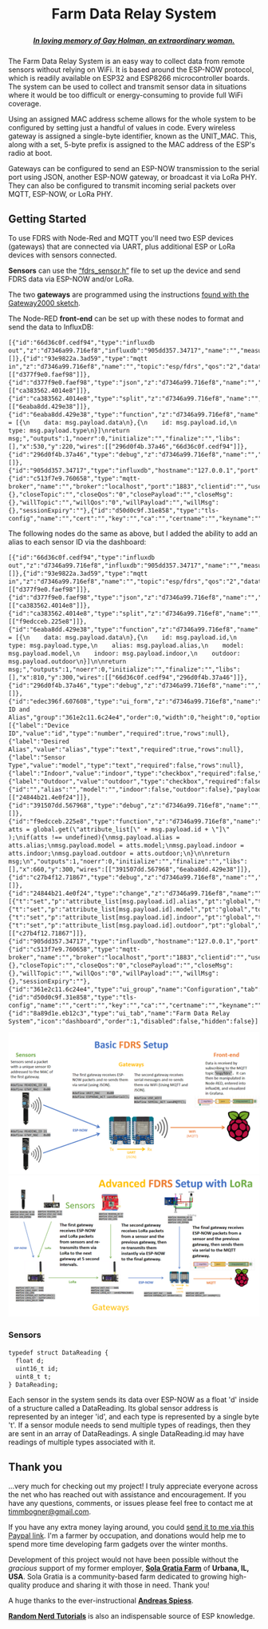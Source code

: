 # <p align="center">Farm Data Relay System
##### <p align="center">[***In loving memory of Gay Holman, an extraordinary woman.***](https://www.facebook.com/CFECI/posts/2967989419953119) #####

The Farm Data Relay System is an easy way to collect data from remote sensors without relying on WiFi. It is based around the ESP-NOW protocol, which is readily available on ESP32 and ESP8266 microcontroller boards. The system can be used to collect and transmit sensor data in situations where it would be too difficult or energy-consuming to provide full WiFi coverage. 

Using an assigned MAC address scheme allows for the whole system to be configured by setting just a handful of values in code. Every wireless gateway is assigned a single-byte identifier, known as the UNIT_MAC. This, along with a set, 5-byte prefix is assigned to the MAC address of the ESP's radio at boot. 

Gateways can be configured to send an ESP-NOW transmission to the serial port using JSON, another ESP-NOW gateway, or broadcast it via LoRa PHY. They can also be configured to transmit incoming serial packets over MQTT, ESP-NOW, or LoRa PHY.

## Getting Started
To use FDRS with Node-Red and MQTT you'll need two ESP devices (gateways) that are connected via UART, plus additional ESP or LoRa devices with sensors connected.

  **Sensors** can use the [“fdrs_sensor.h”](https://github.com/timmbogner/Farm-Data-Relay-System/tree/main/FDRS_Sensor2000) file to set up the device and send FDRS data via ESP-NOW and/or LoRa. 
  
The two **gateways** are programmed using the instructions [found with the Gateway2000 sketch](https://github.com/timmbogner/Farm-Data-Relay-System/tree/main/FDRS_Gateway2000).
 
The Node-RED **front-end** can be set up with these nodes to format and send the data to InfluxDB:
  ```
[{"id":"66d36c0f.cedf94","type":"influxdb out","z":"d7346a99.716ef8","influxdb":"905dd357.34717","name":"","measurement":"DataReading","precision":"","retentionPolicy":"","database":"database","precisionV18FluxV20":"ms","retentionPolicyV18Flux":"","org":"the_organization","bucket":"bkt","x":760,"y":240,"wires":[]},{"id":"93e9822a.3ad59","type":"mqtt in","z":"d7346a99.716ef8","name":"","topic":"esp/fdrs","qos":"2","datatype":"auto","broker":"c513f7e9.760658","nl":false,"rap":true,"rh":0,"x":170,"y":220,"wires":[["d377f9e0.faef98"]]},{"id":"d377f9e0.faef98","type":"json","z":"d7346a99.716ef8","name":"","property":"payload","action":"obj","pretty":false,"x":290,"y":220,"wires":[["ca383562.4014e8"]]},{"id":"ca383562.4014e8","type":"split","z":"d7346a99.716ef8","name":"","splt":"\\n","spltType":"str","arraySplt":1,"arraySpltType":"len","stream":false,"addname":"","x":410,"y":220,"wires":[["6eaba8dd.429e38"]]},{"id":"6eaba8dd.429e38","type":"function","z":"d7346a99.716ef8","name":"Fields","func":"msg.payload = [{\n    data: msg.payload.data\n},{\n    id: msg.payload.id,\n    type: msg.payload.type\n}]\nreturn msg;","outputs":1,"noerr":0,"initialize":"","finalize":"","libs":[],"x":530,"y":220,"wires":[["296d0f4b.37a46","66d36c0f.cedf94"]]},{"id":"296d0f4b.37a46","type":"debug","z":"d7346a99.716ef8","name":"","active":true,"tosidebar":true,"console":false,"tostatus":false,"complete":"false","statusVal":"","statusType":"auto","x":670,"y":200,"wires":[]},{"id":"905dd357.34717","type":"influxdb","hostname":"127.0.0.1","port":"8086","protocol":"http","database":"database","name":"","usetls":false,"tls":"d50d0c9f.31e858","influxdbVersion":"2.0","url":"http://localhost:8086","rejectUnauthorized":true},{"id":"c513f7e9.760658","type":"mqtt-broker","name":"","broker":"localhost","port":"1883","clientid":"","usetls":false,"protocolVersion":"4","keepalive":"60","cleansession":true,"birthTopic":"","birthQos":"0","birthPayload":"","birthMsg":{},"closeTopic":"","closeQos":"0","closePayload":"","closeMsg":{},"willTopic":"","willQos":"0","willPayload":"","willMsg":{},"sessionExpiry":""},{"id":"d50d0c9f.31e858","type":"tls-config","name":"","cert":"","key":"","ca":"","certname":"","keyname":"","caname":"","servername":"","verifyservercert":false}]
```
The following nodes do the same as above, but I added the ability to add an alias to each sensor ID via the dashboard:
 ```
[{"id":"66d36c0f.cedf94","type":"influxdb out","z":"d7346a99.716ef8","influxdb":"905dd357.34717","name":"","measurement":"DataReading","precision":"","retentionPolicy":"","database":"database","precisionV18FluxV20":"ms","retentionPolicyV18Flux":"","org":"the_organization","bucket":"bkt","x":1160,"y":300,"wires":[]},{"id":"93e9822a.3ad59","type":"mqtt in","z":"d7346a99.716ef8","name":"","topic":"esp/fdrs","qos":"2","datatype":"auto","broker":"c513f7e9.760658","nl":false,"rap":true,"rh":0,"x":270,"y":300,"wires":[["d377f9e0.faef98"]]},{"id":"d377f9e0.faef98","type":"json","z":"d7346a99.716ef8","name":"","property":"payload","action":"obj","pretty":false,"x":390,"y":300,"wires":[["ca383562.4014e8"]]},{"id":"ca383562.4014e8","type":"split","z":"d7346a99.716ef8","name":"","splt":"\\n","spltType":"str","arraySplt":1,"arraySpltType":"len","stream":false,"addname":"","x":530,"y":300,"wires":[["f9edcceb.225e8"]]},{"id":"6eaba8dd.429e38","type":"function","z":"d7346a99.716ef8","name":"Fields","func":"msg.payload = [{\n    data: msg.payload.data\n},{\n    id: msg.payload.id,\n    type: msg.payload.type,\n    alias: msg.payload.alias,\n    model: msg.payload.model,\n    indoor: msg.payload.indoor,\n    outdoor: msg.payload.outdoor\n}]\n\nreturn msg;","outputs":1,"noerr":0,"initialize":"","finalize":"","libs":[],"x":810,"y":300,"wires":[["66d36c0f.cedf94","296d0f4b.37a46"]]},{"id":"296d0f4b.37a46","type":"debug","z":"d7346a99.716ef8","name":"","active":true,"tosidebar":true,"console":false,"tostatus":false,"complete":"payload","targetType":"msg","statusVal":"","statusType":"auto","x":1030,"y":240,"wires":[]},{"id":"edec396f.607608","type":"ui_form","z":"d7346a99.716ef8","name":"","label":"Enter ID and Alias","group":"361e2c11.6c24e4","order":0,"width":0,"height":0,"options":[{"label":"Device ID","value":"id","type":"number","required":true,"rows":null},{"label":"Desired Alias","value":"alias","type":"text","required":true,"rows":null},{"label":"Sensor Type","value":"model","type":"text","required":false,"rows":null},{"label":"Indoor","value":"indoor","type":"checkbox","required":false,"rows":null},{"label":"Outdoor","value":"outdoor","type":"checkbox","required":false,"rows":null}],"formValue":{"id":"","alias":"","model":"","indoor":false,"outdoor":false},"payload":"","submit":"submit","cancel":"cancel","topic":"topic","topicType":"msg","splitLayout":"","x":310,"y":380,"wires":[["24844b21.4e0f24"]]},{"id":"391507dd.567968","type":"debug","z":"d7346a99.716ef8","name":"","active":true,"tosidebar":true,"console":false,"tostatus":false,"complete":"false","statusVal":"","statusType":"auto","x":810,"y":240,"wires":[]},{"id":"f9edcceb.225e8","type":"function","z":"d7346a99.716ef8","name":"","func":"var atts = global.get(\"attribute_list[\" + msg.payload.id + \"]\" );\nif(atts !== undefined){\nmsg.payload.alias = atts.alias;\nmsg.payload.model = atts.model;\nmsg.payload.indoor = atts.indoor;\nmsg.payload.outdoor = atts.outdoor;\n}\n\nreturn msg;\n","outputs":1,"noerr":0,"initialize":"","finalize":"","libs":[],"x":660,"y":300,"wires":[["391507dd.567968","6eaba8dd.429e38"]]},{"id":"c27b4f12.71867","type":"debug","z":"d7346a99.716ef8","name":"","active":true,"tosidebar":true,"console":false,"tostatus":false,"complete":"true","targetType":"full","statusVal":"","statusType":"auto","x":670,"y":380,"wires":[]},{"id":"24844b21.4e0f24","type":"change","z":"d7346a99.716ef8","name":"","rules":[{"t":"set","p":"attribute_list[msg.payload.id].alias","pt":"global","to":"payload.alias","tot":"msg"},{"t":"set","p":"attribute_list[msg.payload.id].model","pt":"global","to":"payload.model","tot":"msg"},{"t":"set","p":"attribute_list[msg.payload.id].indoor","pt":"global","to":"payload.indoor","tot":"msg"},{"t":"set","p":"attribute_list[msg.payload.id].outdoor","pt":"global","to":"payload.outdoor","tot":"msg"}],"action":"","property":"","from":"","to":"","reg":false,"x":520,"y":380,"wires":[["c27b4f12.71867"]]},{"id":"905dd357.34717","type":"influxdb","hostname":"127.0.0.1","port":"8086","protocol":"http","database":"database","name":"","usetls":false,"tls":"d50d0c9f.31e858","influxdbVersion":"2.0","url":"http://localhost:8086","rejectUnauthorized":true},{"id":"c513f7e9.760658","type":"mqtt-broker","name":"","broker":"localhost","port":"1883","clientid":"","usetls":false,"protocolVersion":"4","keepalive":"60","cleansession":true,"birthTopic":"","birthQos":"0","birthPayload":"","birthMsg":{},"closeTopic":"","closeQos":"0","closePayload":"","closeMsg":{},"willTopic":"","willQos":"0","willPayload":"","willMsg":{},"sessionExpiry":""},{"id":"361e2c11.6c24e4","type":"ui_group","name":"Configuration","tab":"8a89d1e.eb12c3","order":1,"disp":true,"width":"10","collapse":false},{"id":"d50d0c9f.31e858","type":"tls-config","name":"","cert":"","key":"","ca":"","certname":"","keyname":"","caname":"","servername":"","verifyservercert":false},{"id":"8a89d1e.eb12c3","type":"ui_tab","name":"Farm Data Relay System","icon":"dashboard","order":1,"disabled":false,"hidden":false}]
 ```
 
![Basic](/FDRS_Gateway2000/Basic_Setup.png)
![Advanced](/FDRS_Gateway2000/Advanced_Setup_LoRa.png)
### Sensors
```
typedef struct DataReading {
  float d;
  uint16_t id;
  uint8_t t;
} DataReading;
```
Each sensor in the system sends its data over ESP-NOW as a float 'd' inside of a structure called a DataReading. Its global sensor address is represented by an integer 'id', and each type is represented by a single byte 't'.  If a sensor module needs to send multiple types of readings, then they are sent in an array of DataReadings. A single DataReading.id may have readings of multiple types associated with it.

## Thank you
...very much for checking out my project! I truly appreciate everyone across the net who has reached out with assistance and encouragement. If you have any questions, comments, or issues please feel free to contact me at timmbogner@gmail.com.

If you have any extra money laying around, you could [send it to me via this Paypal link](https://www.paypal.com/donate/?business=F2MYGWWTGG5PN&no_recurring=0&item_name=Anything+helps%21&currency_code=USD). I'm a farmer by occupation, and donations would help me to spend more time developing farm gadgets over the winter months. 

Development of this project would not have been possible without the *gracious* support of my former employer, [**Sola Gratia Farm**](https://www.solagratiacsa.com/) of **Urbana, IL, USA**.  Sola Gratia is a community-based farm dedicated to growing high-quality produce and sharing it with those in need. Thank you!
  
A huge thanks to the ever-instructional [**Andreas Spiess**](https://www.youtube.com/channel/UCu7_D0o48KbfhpEohoP7YSQ).
  
[**Random Nerd Tutorials**](https://randomnerdtutorials.com/) is also an indispensable source of ESP knowledge.
